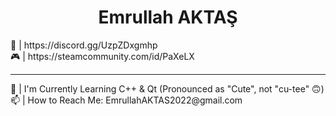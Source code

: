 <h1 align = "center">Emrullah AKTAŞ</h1>
🎤 | https://discord.gg/UzpZDxgmhp<br>
🎮 | https://steamcommunity.com/id/PaXeLX<br>
<hr>
🌱 | I'm Currently Learning C++ & Qt (Pronounced as "Cute", not "cu-tee" 🙃)<br>
📫 | How to Reach Me: EmrullahAKTAS2022@gmail.com
